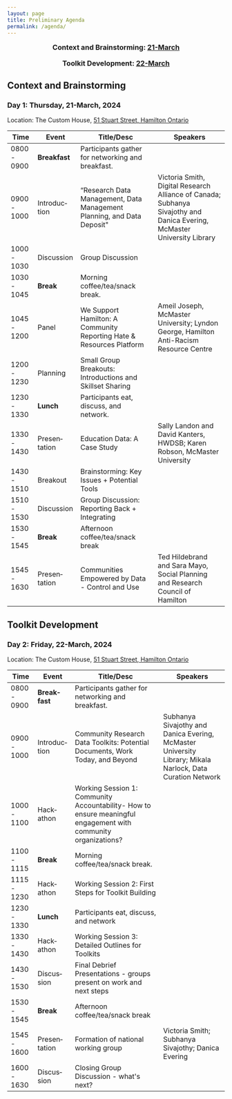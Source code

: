 ```yaml
---
layout: page
title: Preliminary Agenda
permalink: /agenda/
---
```

<!--
<p style="text-align:center; font-size:1.15em;"><a href="#day-1">Day 1: Data Curation Training Event</a> |
<a href="#day-2">Day 2: Data Curation Training Event</a></p>
<p style="text-align:center; font-size:1.15em;"><a href="#day-2a">Day 1: Community-Building Forum</a> |
<a href="#day-3">Day 2: Community-Building Forum</a></p>
<br />
-->

<p style="text-align:center; font-size:1.15em; font-weight: bold">Context and Brainstorming: <a href="#day-1">21-March</a></p>
<p style="text-align:center; font-size:1.15em; font-weight: bold">Toolkit Development: <a href="#day-2">22-March</a></p>

## Context and Brainstorming

<h3 id="day-1">Day 1: Thursday, 21-March, 2024</h3>

<p class="post-meta">Location: The Custom House, <a href="https://maps.app.goo.gl/doN9BYXDsPR2ipe59">51 Stuart Street, Hamilton Ontario</a></p>

<table class="one">
  <thead>
    <tr>
	<th class="time">Time</th>
	<th class="room">Event</th>    
	<th class="session">Title/Desc</th>
	<th class="name">Speakers</th>
    </tr>
  </thead>	
<tbody>
    <tr>
	<td>0800 - 0900</td>
	<td><strong>Break&shy;fast</strong></td>
	<td>Participants gather for networking and breakfast.</td>
	<td></td>
    </tr>
    <tr>
        <td>0900 - 1000</td>	    
        <td>Introduc&shy;tion</td>
	<td>“Research Data Management, Data Management Planning, and Data Deposit"</td>
	<td>Victoria Smith, Digital Research Alliance of Canada; Subhanya Sivajothy and Danica Evering, McMaster University Library</td>
    </tr>
    <tr>
    	<td>1000 - 1030</td>
    	<td>Discussion</td>
    	<td>Group Discussion</td>
		<td></td>	
    </tr>
    <tr>
    	<td>1030 - 1045</td>   
    	<td><strong>Break</strong></td>
    	<td>Morning coffee/tea/snack break.</td>
			<td></td>	
    </tr>
    <tr>	
	<td>1045 - 1200</td>    
    	<td>Panel</td>
    	<td>We Support Hamilton: A Community Reporting Hate & Resources Platform</td>
		<td>Ameil Joseph, McMaster University; Lyndon George, Hamilton Anti-Racism Resource Centre</td>	
    </tr>
    <tr>	
	<td>1200 - 1230</td>
    	<td>Planning</td>
    	<td>Small Group Breakouts: Introductions and Skillset Sharing</td>
		<td></td>
    </tr>
    <tr>
        <td>1230 - 1330</td>    
        <td><strong>Lunch</strong></td>
	<td>Participants eat, discuss, and network.</td>
		<td></td>	
    </tr>
	    <tr>
        <td>1330 - 1430</td>   
        <td>Presen&shy;tation</td>
	<td>Education Data: A Case Study</td>
	<td>Sally Landon and David Kanters, HWDSB; Karen Robson, McMaster University</td>	 
    </tr>
		    <tr>
        <td>1430 - 1510</td>    
        <td>Breakout</td>
	<td>Brainstorming: Key Issues + Potential Tools</td>
		<td></td>	
    </tr>
		    <tr>
        <td>1510 - 1530</td>    
        <td>Discus&shy;sion</td>
	<td>Group Discussion: Reporting Back + Integrating</td>
		<td></td>	
    </tr>
		    <tr>
        <td>1530 - 1545</td>
        <td><strong>Break</strong></td>
	<td>Afternoon coffee/tea/snack break</td>
	<td></td>	    
    </tr>
			    <tr>
        <td>1545 - 1630</td>
        <td>Presen&shy;tation</td>
	<td>Communities Empowered by Data - Control and Use</td>
		<td>Ted Hildebrand and Sara Mayo, Social Planning and Research Council of Hamilton</td>	    
    </tr>
</tbody>
</table>

## Toolkit Development
    
<h3 id="day-2">Day 2: Friday, 22-March, 2024</h3>
<p class="post-meta">Location: The Custom House, <a href="https://maps.app.goo.gl/doN9BYXDsPR2ipe59">51 Stuart Street, Hamilton Ontario</a></p>


<table class="one">
  <thead>
    <tr>
	<th class="time">Time</th>
	<th class="room">Event</th>    	 
	<th class="session">Title/Desc</th>
	<th class="name">Speakers</th>
    </tr>
  </thead>	
<tbody>
    <tr>
	<td>0800 - 0900</td>
	<td><strong>Break&shy;fast</strong></td>
	<td>Participants gather for networking and breakfast.</td>
		<td></td>
    </tr>
    <tr>
    	<td>0900 - 1000</td>
	<td>Introduc&shy;tion</td>
    	<td>Community Research Data Toolkits: Potential Documents, Work Today, and Beyond</td>
		<td>Subhanya Sivajothy and Danica Evering, McMaster University Library; Mikala Narlock, Data Curation Network</td>
    </tr>
    <tr>
    	<td>1000 - 1100</td>
    	<td>Hack&shy;athon</td>
    	<td>Working Session 1: Community Accountability- How to ensure meaningful engagement with community organizations?
		</td>
		<td></td>
    </tr>
    <tr>
    	<td>1100 - 1115</td>   
    	<td><strong>Break</strong></td>
    	<td>Morning coffee/tea/snack break.</td>
			<td></td>	
    </tr>
	    <tr>
    	<td>1115 - 1230</td>
    	<td>Hack&shy;athon</td>
    	<td>
		Working Session 2: First Steps for Toolkit Building
		</td>
		<td></td>
    </tr>
    <tr>
	<td>1230 - 1330</td> 
	<td><strong>Lunch</strong></td>
    	<td>Participants eat, discuss, and network </td>
			<td></td>   
    </tr>
	    <tr>
	<td>1330 - 1430</td>
	<td>Hack&shy;athon</td>
    	<td>Working Session 3: Detailed Outlines for Toolkits</td>
			<td></td>    
    </tr>
	    <tr>
	<td>1430 - 1530</td>
	<td>Discus&shy;sion</td>
    	<td>Final Debrief Presentations - groups present on work and next steps</td>
			<td></td>    
    </tr>
    <tr>
        <td>1530 - 1545</td>
        <td><strong>Break</strong></td>
	<td>Afternoon coffee/tea/snack break</td>
	<td></td>	    
    </tr>
		    <tr>
	<td>1545 - 1600</td>
	<td>Presen&shy;tation</td>
    	<td>Formation of national working group</td>
		<td>Victoria Smith; Subhanya Sivajothy; Danica Evering</td>    
    </tr>
			    <tr>
	<td>1600 - 1630</td> 
	<td>Discus&shy;sion</td>
    	<td>Closing Group Discussion - what's next? </td>
	<td></td>
    </tr>
</tbody>
</table>
